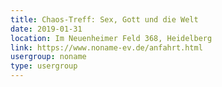 ```yaml
---
title: Chaos-Treff: Sex, Gott und die Welt
date: 2019-01-31
location: Im Neuenheimer Feld 368, Heidelberg
link: https://www.noname-ev.de/anfahrt.html
usergroup: noname
type: usergroup
---
```

